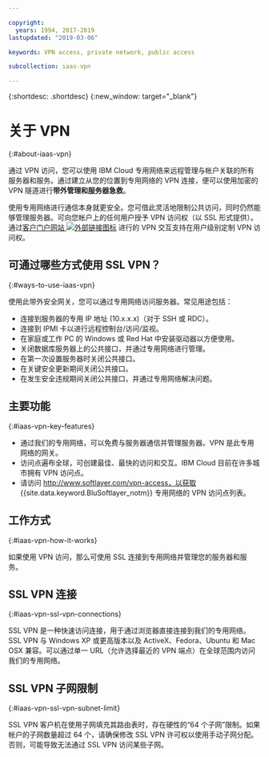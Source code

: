 ```yaml
---

copyright:
  years: 1994, 2017-2019
lastupdated: "2019-03-06"

keywords: VPN access, private network, public access

subcollection: iaas-vpn

---
```


{:shortdesc: .shortdesc}
{:new_window: target="_blank"}

# 关于 VPN
{:#about-iaas-vpn}

通过 VPN 访问，您可以使用 IBM Cloud 专用网络来远程管理与帐户关联的所有服务器和服务。通过建立从您的位置到专用网络的 VPN 连接，便可以使用加密的 VPN 隧道进行**带外管理和服务器急救**。

使用专用网络进行通信本身就更安全。您可借此灵活地限制公共访问，同时仍然能够管理服务器。可向您帐户上的任何用户授予 VPN 访问权（以 SSL 形式提供）。通过[客户门户网站 ![外部链接图标](../../icons/launch-glyph.svg "外部链接图标")](https://control.softlayer.com/) 进行的 VPN 交互支持在用户级别定制 VPN 访问权。

## 可通过哪些方式使用 SSL VPN？
{:#ways-to-use-iaas-vpn}

使用此带外安全网关，您可以通过专用网络访问服务器。常见用途包括：

* 连接到服务器的专用 IP 地址 (10.x.x.x)（对于 SSH 或 RDC）。
* 连接到 IPMI 卡以进行远程控制台/访问/监视。
* 在家庭或工作 PC 的 Windows 或 Red Hat 中安装驱动器以方便使用。
* 关闭数据库服务器上的公共接口，并通过专用网络进行管理。
* 在第一次设置服务器时关闭公共接口。
* 在关键安全更新期间关闭公共接口。
* 在发生安全违规期间关闭公共接口，并通过专用网络解决问题。

## 主要功能
{:#iaas-vpn-key-features}

 * 通过我们的专用网络，可以免费与服务器通信并管理服务器。VPN 是此专用网络的网关。
 * 访问点遍布全球，可创建最佳、最快的访问和交互。IBM Cloud 目前在许多城市拥有 VPN 访问点。
 * 请访问 http://www.softlayer.com/vpn-access，以获取 {{site.data.keyword.BluSoftlayer_notm}} 专用网络的 VPN 访问点列表。

## 工作方式
{:#iaas-vpn-how-it-works}

如果使用 VPN 访问，那么可使用 SSL 连接到专用网络并管理您的服务器和服务。 

## SSL VPN 连接
{:#iaas-vpn-ssl-vpn-connections}

SSL VPN 是一种快速访问连接，用于通过浏览器直接连接到我们的专用网络。SSL VPN 与 Windows XP 或更高版本以及 ActiveX、Fedora、Ubuntu 和 Mac OSX 兼容。可以通过单一 URL（允许选择最近的 VPN 端点）在全球范围内访问我们的专用网络。

## SSL VPN 子网限制
{:#iaas-vpn-ssl-vpn-subnet-limit}

SSL VPN 客户机在使用子网填充其路由表时，存在硬性的“64 个子网”限制。如果帐户的子网数量超过 64 个，请确保修改 SSL VPN 许可权以使用手动子网分配。否则，可能导致无法通过 SSL VPN 访问某些子网。
